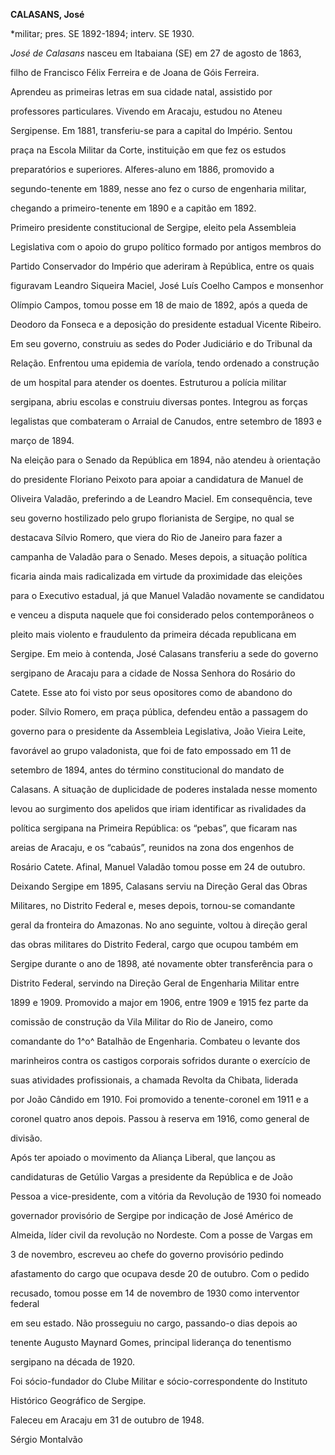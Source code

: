 **CALASANS, José**



\*militar; pres. SE 1892-1894; interv. SE 1930.



*José de Calasans* nasceu em Itabaiana (SE) em 27 de agosto de 1863,

filho de Francisco Félix Ferreira e de Joana de Góis Ferreira.



Aprendeu as primeiras letras em sua cidade natal, assistido por

professores particulares. Vivendo em Aracaju, estudou no Ateneu

Sergipense. Em 1881, transferiu-se para a capital do Império. Sentou

praça na Escola Militar da Corte, instituição em que fez os estudos

preparatórios e superiores. Alferes-aluno em 1886, promovido a

segundo-tenente em 1889, nesse ano fez o curso de engenharia militar,

chegando a primeiro-tenente em 1890 e a capitão em 1892.



Primeiro presidente constitucional de Sergipe, eleito pela Assembleia

Legislativa com o apoio do grupo político formado por antigos membros do

Partido Conservador do Império que aderiram à República, entre os quais

figuravam Leandro Siqueira Maciel, José Luís Coelho Campos e monsenhor

Olímpio Campos, tomou posse em 18 de maio de 1892, após a queda de

Deodoro da Fonseca e a deposição do presidente estadual Vicente Ribeiro.

Em seu governo, construiu as sedes do Poder Judiciário e do Tribunal da

Relação. Enfrentou uma epidemia de varíola, tendo ordenado a construção

de um hospital para atender os doentes. Estruturou a polícia militar

sergipana, abriu escolas e construiu diversas pontes. Integrou as forças

legalistas que combateram o Arraial de Canudos, entre setembro de 1893 e

março de 1894.



Na eleição para o Senado da República em 1894, não atendeu à orientação

do presidente Floriano Peixoto para apoiar a candidatura de Manuel de

Oliveira Valadão, preferindo a de Leandro Maciel. Em consequência, teve

seu governo hostilizado pelo grupo florianista de Sergipe, no qual se

destacava Sílvio Romero, que viera do Rio de Janeiro para fazer a

campanha de Valadão para o Senado. Meses depois, a situação política

ficaria ainda mais radicalizada em virtude da proximidade das eleições

para o Executivo estadual, já que Manuel Valadão novamente se candidatou

e venceu a disputa naquele que foi considerado pelos contemporâneos o

pleito mais violento e fraudulento da primeira década republicana em

Sergipe. Em meio à contenda, José Calasans transferiu a sede do governo

sergipano de Aracaju para a cidade de Nossa Senhora do Rosário do

Catete. Esse ato foi visto por seus opositores como de abandono do

poder. Sílvio Romero, em praça pública, defendeu então a passagem do

governo para o presidente da Assembleia Legislativa, João Vieira Leite,

favorável ao grupo valadonista, que foi de fato empossado em 11 de

setembro de 1894, antes do término constitucional do mandato de

Calasans. A situação de duplicidade de poderes instalada nesse momento

levou ao surgimento dos apelidos que iriam identificar as rivalidades da

política sergipana na Primeira República: os “pebas”, que ficaram nas

areias de Aracaju, e os “cabaús”, reunidos na zona dos engenhos de

Rosário Catete. Afinal, Manuel Valadão tomou posse em 24 de outubro.



Deixando Sergipe em 1895, Calasans serviu na Direção Geral das Obras

Militares, no Distrito Federal e, meses depois, tornou-se comandante

geral da fronteira do Amazonas. No ano seguinte, voltou à direção geral

das obras militares do Distrito Federal, cargo que ocupou também em

Sergipe durante o ano de 1898, até novamente obter transferência para o

Distrito Federal, servindo na Direção Geral de Engenharia Militar entre

1899 e 1909. Promovido a major em 1906, entre 1909 e 1915 fez parte da

comissão de construção da Vila Militar do Rio de Janeiro, como

comandante do 1^o^ Batalhão de Engenharia. Combateu o levante dos

marinheiros contra os castigos corporais sofridos durante o exercício de

suas atividades profissionais, a chamada Revolta da Chibata, liderada

por João Cândido em 1910. Foi promovido a tenente-coronel em 1911 e a

coronel quatro anos depois. Passou à reserva em 1916, como general de

divisão.



Após ter apoiado o movimento da Aliança Liberal, que lançou as

candidaturas de Getúlio Vargas a presidente da República e de João

Pessoa a vice-presidente, com a vitória da Revolução de 1930 foi nomeado

governador provisório de Sergipe por indicação de José Américo de

Almeida, líder civil da revolução no Nordeste. Com a posse de Vargas em

3 de novembro, escreveu ao chefe do governo provisório pedindo

afastamento do cargo que ocupava desde 20 de outubro. Com o pedido

recusado, tomou posse em 14 de novembro de 1930 como interventor federal

em seu estado. Não prosseguiu no cargo, passando-o dias depois ao

tenente Augusto Maynard Gomes, principal liderança do tenentismo

sergipano na década de 1920.



Foi sócio-fundador do Clube Militar e sócio-correspondente do Instituto

Histórico Geográfico de Sergipe.



Faleceu em Aracaju em 31 de outubro de 1948.



Sérgio Montalvão



